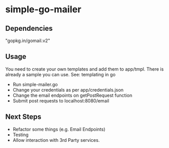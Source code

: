 simple-go-mailer
================

Dependencies
------------

"gopkg.in/gomail.v2"


Usage
-----

You need to create your own templates and add them to app/tmpl. There is already
a sample you can use. See: templating in go

- Run simple-mailer.go
- Change your credentials as per app/credentials.json
- Change the email endpoints on getPostRequest function
- Submit post requests to localhost:8080/email

Next Steps
----------

- Refactor some things (e.g. Email Endpoints)
- Testing
- Allow interaction with 3rd Party services.
